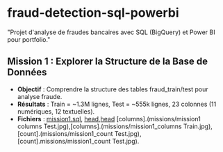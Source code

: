 # fraud-detection-sql-powerbi
"Projet d'analyse de fraudes bancaires avec SQL (BigQuery) et Power BI pour portfolio."

## Mission 1 : Explorer la Structure de la Base de Données

- **Objectif** : Comprendre la structure des tables fraud_train/test pour analyse fraude.
- **Résultats** : Train = ~1.3M lignes, Test = ~555k lignes, 23 colonnes (11 numériques, 12 textuelles).
- **Fichiers** : [mission1.sql](missions/mission1.sql), [head](missions/mission1_head_f_Test.jpg),[head](missions/mission1_head_f_Train.jpg) [columns].(missions/mission1 columns Test.jpg),[columns].(missions/mission1_columns Train.jpg),[count].(missions/mission1_count Test.jpg), [count].missions/mission1_count Test.jpg).

